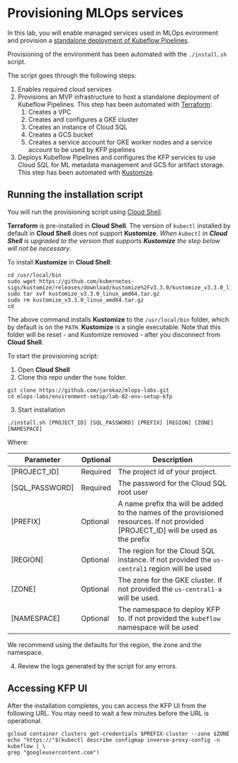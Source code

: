 # Provisioning MLOps services

In this lab, you will enable managed services used in MLOps evironment and provision a [standalone deployment of Kubeflow Pipelines](https://www.kubeflow.org/docs/pipelines/installation/standalone-deployment/).

Provisioning of the environment has been automated with the `./install.sh` script. 

The script goes through the following steps:
1. Enables required cloud services
1. Provisions an MVP infrastructure to host a standalone deployment of Kubeflow Pipelines. This step has been automated with [Terraform](https://www.terraform.io/):
    1. Creates a VPC 
    1. Creates and configures a GKE cluster
    1. Creates an instance of Cloud SQL
    1. Creates a GCS bucket
    1. Creates a service account for GKE worker nodes and a service account to be used by KFP pipelines
1. Deploys Kubeflow Pipelines and configures the KFP services to use Cloud SQL for ML metadata management and GCS for artifact storage. This step has been automated with [Kustomize](https://kustomize.io/).

## Running the installation script

You will run the provisioning script using [Cloud Shell](https://cloud.google.com/shell/). 

**Terraform** is pre-installed in **Cloud Shell**. The version of `kubectl` installed by default in **Cloud Shell** does not support **Kustomize**. *When `kubectl` in **Cloud Shell** is upgraded to the version that supports **Kustomize** the step below will not be necessary*.

To install **Kustomize** in **Cloud Shell**:
```
cd /usr/local/bin
sudo wget https://github.com/kubernetes-sigs/kustomize/releases/download/kustomize%2Fv3.3.0/kustomize_v3.3.0_linux_amd64.tar.gz
sudo tar xvf kustomize_v3.3.0_linux_amd64.tar.gz
sudo rm kustomize_v3.3.0_linux_amd64.tar.gz
cd
```
The above command installs **Kustomize** to the `/usr/local/bin` folder, which by default is on the `PATH`. **Kustomize** is a single executable. Note that this folder will be reset - and Kustomize removed - after you disconnect from **Cloud Shell**.


To start the provisioning script:

1. Open **Cloud Shell**
2. Clone this repo under the `home` folder.
```
git clone https://github.com/jarokaz/mlops-labs.git
cd mlops-labs/environment-setup/lab-02-env-setup-kfp
```

3. Start installation
```
./install.sh [PROJECT_ID] [SQL_PASSWORD] [PREFIX] [REGION] [ZONE] [NAMESPACE]
```

Where:

|Parameter|Optional|Description|
|-------------|---------|-------------------------------|
|[PROJECT_ID]| Required|The project id of your project.|
|[SQL_PASSWORD]| Required|The password for the Cloud SQL root user|
|[PREFIX]|Optional|A name prefix tha will be added to the names of the provisioned resources. If not provided [PROJECT_ID] will be used as the prefix|
|[REGION]|Optional|The region for the Cloud SQL instance.  If not provided the `us-central1` region will be used|
|[ZONE]|Optional|The zone for the GKE cluster. If not provided the `us-central1-a` will be used.|
|[NAMESPACE]|Optional|The namespace to deploy KFP to. If not provided the `kubeflow` namespace will be used|

We recommend using the defaults for the region, the zone and the namespace.

4. Review the logs generated by the script for any errors.

## Accessing KFP UI

After the installation completes, you can access the KFP UI from the following URL. You may need to wait a few minutes before the URL is operational.

```
gcloud container clusters get-credentials $PREFIX-cluster --zone $ZONE
echo "https://"$(kubectl describe configmap inverse-proxy-config -n kubeflow | \
grep "googleusercontent.com")
```
